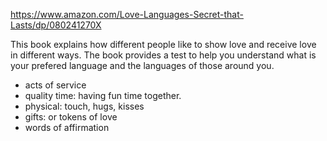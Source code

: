 
https://www.amazon.com/Love-Languages-Secret-that-Lasts/dp/080241270X

This book explains how different people like to show love and receive love in different ways. 
The book provides a test to help you understand what is your prefered language and the languages of those around you.

- acts of service
- quality time: having fun time together.
- physical: touch, hugs, kisses
- gifts: or tokens of love
- words of affirmation
